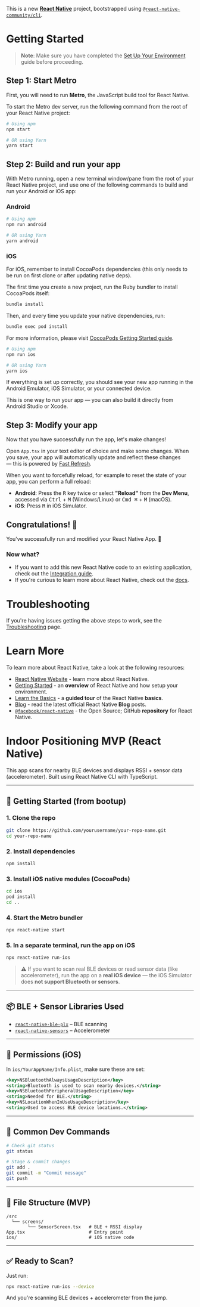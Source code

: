 This is a new [**React Native**](https://reactnative.dev) project, bootstrapped using [`@react-native-community/cli`](https://github.com/react-native-community/cli).

# Getting Started

> **Note**: Make sure you have completed the [Set Up Your Environment](https://reactnative.dev/docs/set-up-your-environment) guide before proceeding.

## Step 1: Start Metro

First, you will need to run **Metro**, the JavaScript build tool for React Native.

To start the Metro dev server, run the following command from the root of your React Native project:

```sh
# Using npm
npm start

# OR using Yarn
yarn start
```

## Step 2: Build and run your app

With Metro running, open a new terminal window/pane from the root of your React Native project, and use one of the following commands to build and run your Android or iOS app:

### Android

```sh
# Using npm
npm run android

# OR using Yarn
yarn android
```

### iOS

For iOS, remember to install CocoaPods dependencies (this only needs to be run on first clone or after updating native deps).

The first time you create a new project, run the Ruby bundler to install CocoaPods itself:

```sh
bundle install
```

Then, and every time you update your native dependencies, run:

```sh
bundle exec pod install
```

For more information, please visit [CocoaPods Getting Started guide](https://guides.cocoapods.org/using/getting-started.html).

```sh
# Using npm
npm run ios

# OR using Yarn
yarn ios
```

If everything is set up correctly, you should see your new app running in the Android Emulator, iOS Simulator, or your connected device.

This is one way to run your app — you can also build it directly from Android Studio or Xcode.

## Step 3: Modify your app

Now that you have successfully run the app, let's make changes!

Open `App.tsx` in your text editor of choice and make some changes. When you save, your app will automatically update and reflect these changes — this is powered by [Fast Refresh](https://reactnative.dev/docs/fast-refresh).

When you want to forcefully reload, for example to reset the state of your app, you can perform a full reload:

- **Android**: Press the <kbd>R</kbd> key twice or select **"Reload"** from the **Dev Menu**, accessed via <kbd>Ctrl</kbd> + <kbd>M</kbd> (Windows/Linux) or <kbd>Cmd ⌘</kbd> + <kbd>M</kbd> (macOS).
- **iOS**: Press <kbd>R</kbd> in iOS Simulator.

## Congratulations! :tada:

You've successfully run and modified your React Native App. :partying_face:

### Now what?

- If you want to add this new React Native code to an existing application, check out the [Integration guide](https://reactnative.dev/docs/integration-with-existing-apps).
- If you're curious to learn more about React Native, check out the [docs](https://reactnative.dev/docs/getting-started).

# Troubleshooting

If you're having issues getting the above steps to work, see the [Troubleshooting](https://reactnative.dev/docs/troubleshooting) page.

# Learn More

To learn more about React Native, take a look at the following resources:

- [React Native Website](https://reactnative.dev) - learn more about React Native.
- [Getting Started](https://reactnative.dev/docs/environment-setup) - an **overview** of React Native and how setup your environment.
- [Learn the Basics](https://reactnative.dev/docs/getting-started) - a **guided tour** of the React Native **basics**.
- [Blog](https://reactnative.dev/blog) - read the latest official React Native **Blog** posts.
- [`@facebook/react-native`](https://github.com/facebook/react-native) - the Open Source; GitHub **repository** for React Native.

# Indoor Positioning MVP (React Native)

This app scans for nearby BLE devices and displays RSSI + sensor data (accelerometer). Built using React Native CLI with TypeScript.

---

## 🚀 Getting Started (from bootup)

### 1. Clone the repo
```bash
git clone https://github.com/yourusername/your-repo-name.git
cd your-repo-name
```

### 2. Install dependencies
```bash
npm install
```

### 3. Install iOS native modules (CocoaPods)
```bash
cd ios
pod install
cd ..
```

### 4. Start the Metro bundler
```bash
npx react-native start
```

### 5. In a separate terminal, run the app on iOS
```bash
npx react-native run-ios
```

> ⚠️ If you want to scan real BLE devices or read sensor data (like accelerometer), run the app on a **real iOS device** — the iOS Simulator does **not support Bluetooth or sensors**.

---

## 📦 BLE + Sensor Libraries Used

- [`react-native-ble-plx`](https://github.com/dotintent/react-native-ble-plx) – BLE scanning
- [`react-native-sensors`](https://github.com/react-native-sensors/react-native-sensors) – Accelerometer

---

## 📱 Permissions (iOS)

In `ios/YourAppName/Info.plist`, make sure these are set:

```xml
<key>NSBluetoothAlwaysUsageDescription</key>
<string>Bluetooth is used to scan nearby devices.</string>
<key>NSBluetoothPeripheralUsageDescription</key>
<string>Needed for BLE.</string>
<key>NSLocationWhenInUseUsageDescription</key>
<string>Used to access BLE device locations.</string>
```

---

## 🧠 Common Dev Commands

```bash
# Check git status
git status

# Stage & commit changes
git add .
git commit -m "Commit message"
git push
```

---

## 📄 File Structure (MVP)
```
/src
  └── screens/
        └── SensorScreen.tsx   # BLE + RSSI display
App.tsx                        # Entry point
ios/                           # iOS native code
```

---

## ✅ Ready to Scan?

Just run:
```bash
npx react-native run-ios --device
```

And you're scanning BLE devices + accelerometer from the jump.
